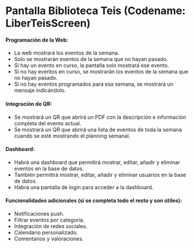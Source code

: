 # Pantalla Biblioteca Teis (Codename: LiberTeisScreen)

#### Programación de la Web:

- La web mostrará los eventos de la semana.
- Solo se mostrarán eventos de la semana que no hayan pasado.
- Si hay un evento en curso, la pantalla solo mostrará ese evento.
- Si no hay eventos en curso, se mostrarán los eventos de la semana que no hayan pasado.
- Si no hay eventos programados para esa semana, se mostrará un mensaje indicándolo.

#### Integración de QR:

- Se mostrará un QR que abrirá un PDF con la descripción e información completa del evento actual.
- Se mostrará un QR que abrirá una lista de eventos de toda la semana cuando se esté mostrando el planning semanal.

#### Dashboard:

- Habrá una dashboard que permitirá mostrar, editar, añadir y eliminar eventos en la base de datos.
- También permitirá mostrar, editar, añadir y eliminar usuarios en la base de datos.
- Habrá una pantalla de login para acceder a la dashboard.

#### Funcionalidades adicionales (si se completa todo el resto y son útiles):

- Notificaciones push.
- Filtrar eventos por categoría.
- Integración de redes sociales.
- Calendario personalizado.
- Comentarios y valoraciones.

